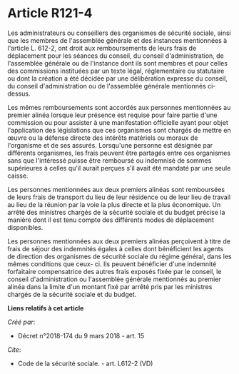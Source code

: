 # Article R121-4

Les administrateurs ou conseillers des organismes de sécurité sociale, ainsi que les membres de l'assemblée générale et des
instances mentionnées à l'article L. 612-2, ont droit aux remboursements de leurs frais de déplacement pour les séances du
conseil, du conseil d'administration, de l'assemblée générale ou de l'instance dont ils sont membres et pour celles des
commissions instituées par un texte légal, réglementaire ou statutaire ou dont la création a été décidée par une délibération
expresse du conseil, du conseil d'administration ou de l'assemblée générale mentionnés ci-dessus. 

Les mêmes remboursements sont accordés aux personnes mentionnées au premier alinéa lorsque leur présence est requise pour
faire partie d'une commission ou pour assister à une manifestation officielle ayant pour objet l'application des législations
que ces organismes sont chargés de mettre en œuvre ou la défense directe des intérêts matériels ou moraux de l'organisme et
de ses assurés. Lorsqu'une personne est désignée par différents organismes, les frais peuvent être partagés entre ces
organismes sans que l'intéressé puisse être remboursé ou indemnisé de sommes supérieures à celles qu'il aurait perçues s'il
avait été mandaté par une seule caisse. 

Les personnes mentionnées aux deux premiers alinéas sont remboursées de leurs frais de transport du lieu de leur résidence ou
de leur lieu de travail au lieu de la réunion par la voie la plus directe et la plus économique. Un arrêté des ministres
chargés de la sécurité sociale et du budget précise la manière dont il est tenu compte des différents modes de déplacement
disponibles. 

Les personnes mentionnées aux deux premiers alinéas perçoivent à titre de frais de séjour des indemnités égales à celles dont
bénéficient les agents de direction des organismes de sécurité sociale du régime général, dans les mêmes conditions que ceux-
ci. Ils peuvent bénéficier d'une indemnité forfaitaire compensatrice des autres frais exposés fixée par le conseil, le
conseil d'administration ou l'assemblée générale mentionnés au premier alinéa dans la limite d'un montant fixé par arrêté
pris par les ministres chargés de la sécurité sociale et du budget.

**Liens relatifs à cet article**

_Créé par_:

  - Décret n°2018-174 du 9 mars 2018 - art. 15

_Cite_:

  - Code de la sécurité sociale. - art. L612-2 (VD)
